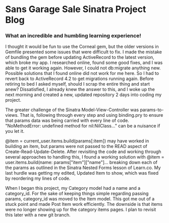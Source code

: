 # Sans Garage Sale Sinatra Project Blog

### What an incredible and humbling learning experience!

I thought it would be fun to use the Corneal gem, but the older versions in Gemfile presented some issues that were difficult to fix. I made the mistake of bundling the gem before updating ActiveRecord to the latest version, which broke my app. I researched online, found some good fixes, and I was able to get it working again. However, I could not db:migrate anything new. Possible solutions that I found online did not work for me here. So I had to revert back to ActiveRecord 4.2 to get migrations running again. Before retiring to bed I asked myself, should I scrap the entire thing and start anew? Dissatisfied, I already knew the answer to this, and I woke up the next morning and created a new, updated repository 2 days into coding my project.

The greater challenge of the Sinatra Model-View-Controller was params-to-views. That is, following through every step and using binding.pry to ensure that params data was being carried with every line of code. "NoMethodError: undefined method for nil:NilClass..." can be a nuisance if you let it. 

@item = current_user.items.build(params[:item]) may have worked in building an item, but params were not passed to the READ aspect of Create-Read-Update-Delete. After revisiting the code and working through several approaches to handling this, I found a working solution with @item = user.items.build(name: params["item"]["name"]... breaking down each of the params as outlined in the Sinatra Nested Forms lesson of Learn.co. My last hurdle was getting my edited, Updated Item to show, which was fixed by reordering my lines of code.

When I began this project, my Category model had a name and a category_id. For the sake of keeping things simple regarding passing params, category_id was moved to the Item model. This got me out of a stuck point and made Post Item work efficiently. The downside is that items were no longer showing up for the category items pages. I plan to revisit this later with a new git branch.
